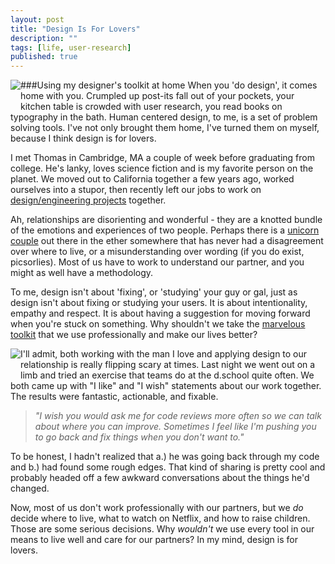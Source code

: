 ```yaml
---
layout: post
title: "Design Is For Lovers"
description: ""
tags: [life, user-research]
published: true
---
```



###Using my designer's toolkit at home
<img src="{% asset_path ustwo.png %}" style="float:left; margin-bottom: 25px">
When you 'do design', it comes home with you. Crumpled up post-its fall out of your pockets, your kitchen table is crowded with user research, you read books on typography in the bath. Human centered design, to me, is a set of problem solving tools. I've not only brought them home, I've turned them on myself, because I think design is for lovers. 

<!--more-->

I met Thomas in Cambridge, MA a couple of week before graduating from college. He's lanky, loves science fiction and is my favorite person on the planet. We moved out to California together a few years ago, worked ourselves into a stupor, then recently left our jobs to work on [design/engineering projects](http://pocketknife.io) together. 

Ah, relationships are disorienting and wonderful - they are a knotted bundle of the emotions and experiences of two people. Perhaps there is a [unicorn couple](http://i.perezhilton.com/wp-content/uploads/2012/10/kim-kardashian-kanye-west-relationship-cooling-off-fizzling__oPt.jpg) out there in the ether somewhere that has never had a disagreement over where to live, or a misunderstanding over wording (if you do exist, picsorlies). Most of us have to work to understand our partner, and you might as well have a methodology. 

To me, design isn't about 'fixing', or 'studying' your guy or gal, just as design isn't about fixing or studying your users. It is about intentionality, empathy and respect. It is about having a suggestion for moving forward when you're stuck on something. Why shouldn't we take the [marvelous toolkit](http://dschool.stanford.edu/wp-content/uploads/2011/03/BootcampBootleg2010v2SLIM.pdf) that we use professionally and make our lives better? 

<img src="{% asset_path t1.png %}" style="float:left; margin-bottom: 25px">

I'll admit, both working with the man I love and applying design to our relationship is really flipping scary at times. Last night we went out on a limb and tried an exercise that teams do at the d.school quite often. We both came up with "I like" and "I wish" statements about our work together. The results were fantastic, actionable, and fixable. 

>*"I wish you would ask me for code reviews more often so we can talk about where you can improve. Sometimes I feel like I'm pushing you to go back and fix things when you don't want to."*

To be honest, I hadn't realized that a.) he was going back through my code and b.) had found some rough edges. That kind of sharing is pretty cool and probably headed off a few awkward conversations about the things he'd changed.

Now, most of us don't work professionally with our partners, but we *do* decide where to live, what to watch on Netflix, and how to raise children. Those are some serious decisions. Why *wouldn't* we use every tool in our means to live well and care for our partners? In my mind, design is for lovers.
